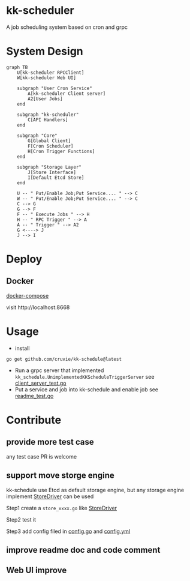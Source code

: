 # kk-scheduler

A job scheduling system based on cron and grpc

# System Design

```mermaid
graph TB
    U[kk-scheduler RPCClient]
    W[kk-scheduler Web UI]

    subgraph "User Cron Service"
        A[kk-scheduler Client server]
        A2[User Jobs]
    end

    subgraph "kk-scheduler"
        C[API Handlers]
    end

    subgraph "Core"
        G[Global Client]
        F[Cron Scheduler]
        H[Cron Trigger Functions]
    end

    subgraph "Storage Layer"
        J[Store Interface]
        I[Default Etcd Store]
    end

    U -- " Put/Enable Job;Put Service.... " --> C
    W -- " Put/Enable Job;Put Service.... " --> C
    C --> G
    G --> F
    F -- " Execute Jobs " --> H
    H -- " RPC Trigger " --> A
    A -- " Trigger " --> A2
    G <----> J
    J --> I
```

# Deploy

## Docker

[docker-compose](https://github.com/cruvie/kk-scheduler/tree/main/deploy-docker)

visit http://localhost:8668

# Usage

- install

```shell
go get github.com/cruvie/kk-schedule@latest
```

- Run a grpc server that implemented `kk_schedule.UnimplementedKKScheduleTriggerServer`
  see [client_server_test.go](https://github.com/cruvie/kk-scheduler/blob/main/kk-schedule-server/internal/schedule_test/client_server_test.go)
- Put a service and job into kk-schedule and enable job
  see [readme_test.go](https://github.com/cruvie/kk-scheduler/blob/main/kk-schedule-server/internal/schedule_test/readme_test.go)

# Contribute

## provide more test case

any test case PR is welcome

## support move storge engine

kk-schedule use Etcd as default storage engine, but any storage engine
implement [StoreDriver](https://github.com/cruvie/kk-scheduler/blob/main/kk-schedule-server/internal/schedule/store.go) can be used

Step1 create a `store_xxxx.go`
like [StoreDriver](https://github.com/cruvie/kk-scheduler/blob/main/kk-schedule-server/internal/schedule/store_etcd.go)

Step2 test it

Step3 add config filed
in [config.go](https://github.com/cruvie/kk-scheduler/blob/main/kk-schedule-server/internal/g_config/config.go)
and [config.yml](https://github.com/cruvie/kk-scheduler/blob/main/kk-schedule-server/config.yml)

## improve readme doc and code comment

## Web UI improve